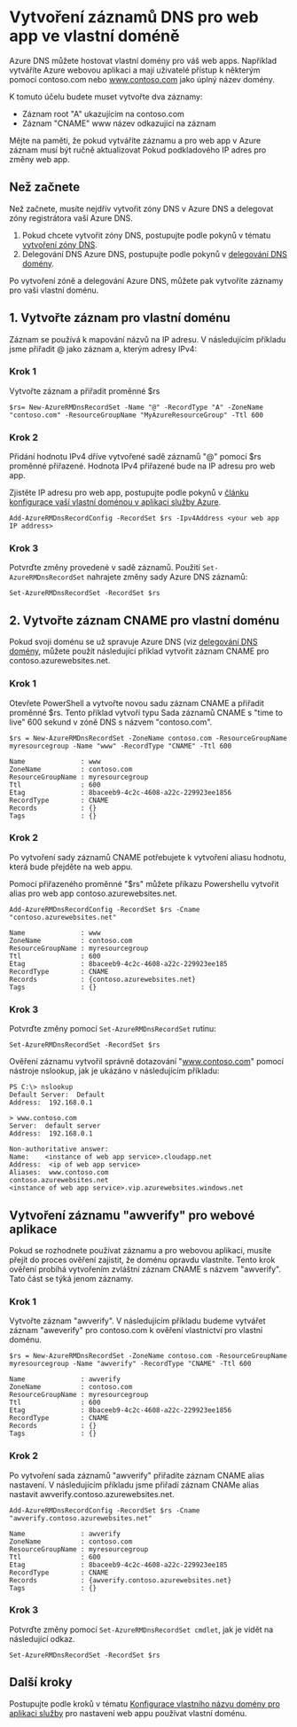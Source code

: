 <properties
   pageTitle="Vytvoření vlastních záznamů DNS pro web app | Microsoft Azure  "
   description="Jak vytvořit vlastní domény pro web app pomocí služby Azure DNS záznamy DNS."
   services="dns"
   documentationCenter="na"
   authors="sdwheeler"
   manager="carmonm"
   editor=""/>

<tags
   ms.service="dns"
   ms.devlang="na"
   ms.topic="article"
   ms.tgt_pltfrm="na"
   ms.workload="infrastructure-services"
   ms.date="08/16/2016"
   ms.author="sewhee"/>

# <a name="create-dns-records-for-a-web-app-in-a-custom-domain"></a>Vytvoření záznamů DNS pro web app ve vlastní doméně

Azure DNS můžete hostovat vlastní domény pro váš web apps. Například vytváříte Azure webovou aplikaci a mají uživatelé přístup k některým pomocí contoso.com nebo www.contoso.com jako úplný název domény.

K tomuto účelu budete muset vytvořte dva záznamy:

- Záznam root "A" ukazujícím na contoso.com
- Záznam "CNAME" www název odkazující na záznam

Mějte na paměti, že pokud vytváříte záznamu a pro web app v Azure záznam musí být ručně aktualizovat Pokud podkladového IP adres pro změny web app.

## <a name="before-you-begin"></a>Než začnete

Než začnete, musíte nejdřív vytvořit zóny DNS v Azure DNS a delegovat zóny registrátora vaší Azure DNS.

1. Pokud chcete vytvořit zóny DNS, postupujte podle pokynů v tématu [vytvoření zóny DNS](dns-getstarted-create-dnszone.md).
2. Delegování DNS Azure DNS, postupujte podle pokynů v [delegování DNS domény](dns-domain-delegation.md).

Po vytvoření zóně a delegování Azure DNS, můžete pak vytvoříte záznamy pro vaši vlastní doménu.


## <a name="1-create-an-a-record-for-your-custom-domain"></a>1. Vytvořte záznam pro vlastní doménu

Záznam se používá k mapování názvů na IP adresu. V následujícím příkladu jsme přiřadit @ jako záznam a, kterým adresy IPv4:

### <a name="step-1"></a>Krok 1

Vytvořte záznam a přiřadit proměnné $rs

    $rs= New-AzureRMDnsRecordSet -Name "@" -RecordType "A" -ZoneName "contoso.com" -ResourceGroupName "MyAzureResourceGroup" -Ttl 600

### <a name="step-2"></a>Krok 2

Přidání hodnotu IPv4 dříve vytvořené sadě záznamů "@" pomocí $rs proměnné přiřazené. Hodnota IPv4 přiřazené bude na IP adresu pro web app.

Zjistěte IP adresu pro web app, postupujte podle pokynů v [článku konfigurace vaší vlastní doménou v aplikaci služby Azure](../web-sites-custom-domain-name.md#Find-the-virtual-IP-address).

    Add-AzureRMDnsRecordConfig -RecordSet $rs -Ipv4Address <your web app IP address>

### <a name="step-3"></a>Krok 3

Potvrďte změny provedené v sadě záznamů. Použití `Set-AzureRMDnsRecordSet` nahrajete změny sady Azure DNS záznamů:

    Set-AzureRMDnsRecordSet -RecordSet $rs

## <a name="2-create-a-cname-record-for-your-custom-domain"></a>2. Vytvořte záznam CNAME pro vlastní doménu

Pokud svoji doménu se už spravuje Azure DNS (viz [delegování DNS domény](dns-domain-delegation.md), můžete použít následující příklad vytvořit záznam CNAME pro contoso.azurewebsites.net.

### <a name="step-1"></a>Krok 1

Otevřete PowerShell a vytvořte novou sadu záznam CNAME a přiřadit proměnné $rs. Tento příklad vytvoří typu Sada záznamů CNAME s "time to live" 600 sekund v zóně DNS s názvem "contoso.com".

    $rs = New-AzureRMDnsRecordSet -ZoneName contoso.com -ResourceGroupName myresourcegroup -Name "www" -RecordType "CNAME" -Ttl 600

    Name              : www
    ZoneName          : contoso.com
    ResourceGroupName : myresourcegroup
    Ttl               : 600
    Etag              : 8baceeb9-4c2c-4608-a22c-229923ee1856
    RecordType        : CNAME
    Records           : {}
    Tags              : {}


### <a name="step-2"></a>Krok 2

Po vytvoření sady záznamů CNAME potřebujete k vytvoření aliasu hodnotu, která bude přejděte na web appu.

Pomocí přiřazeného proměnné "$rs" můžete příkazu Powershellu vytvořit alias pro web app contoso.azurewebsites.net.

    Add-AzureRMDnsRecordConfig -RecordSet $rs -Cname "contoso.azurewebsites.net"

    Name              : www
    ZoneName          : contoso.com
    ResourceGroupName : myresourcegroup
    Ttl               : 600
    Etag              : 8baceeb9-4c2c-4608-a22c-229923ee185
    RecordType        : CNAME
    Records           : {contoso.azurewebsites.net}
    Tags              : {}

### <a name="step-3"></a>Krok 3

Potvrďte změny pomocí `Set-AzureRMDnsRecordSet` rutinu:

    Set-AzureRMDnsRecordSet -RecordSet $rs

Ověření záznamu vytvořil správně dotazování "www.contoso.com" pomocí nástroje nslookup, jak je ukázáno v následujícím příkladu:

    PS C:\> nslookup
    Default Server:  Default
    Address:  192.168.0.1

    > www.contoso.com
    Server:  default server
    Address:  192.168.0.1

    Non-authoritative answer:
    Name:    <instance of web app service>.cloudapp.net
    Address:  <ip of web app service>
    Aliases:  www.contoso.com
    contoso.azurewebsites.net
    <instance of web app service>.vip.azurewebsites.windows.net

## <a name="create-an-awverify-record-for-web-apps"></a>Vytvoření záznamu "awverify" pro webové aplikace


Pokud se rozhodnete používat záznamu a pro webovou aplikaci, musíte přejít do proces ověření zajistit, že doménu opravdu vlastníte. Tento krok ověření probíhá vytvořením zvláštní záznam CNAME s názvem "awverify". Tato část se týká jenom záznamy.


### <a name="step-1"></a>Krok 1

Vytvořte záznam "awverify". V následujícím příkladu budeme vytvářet záznam "aweverify" pro contoso.com k ověření vlastnictví pro vlastní doménu.

    $rs = New-AzureRMDnsRecordSet -ZoneName contoso.com -ResourceGroupName myresourcegroup -Name "awverify" -RecordType "CNAME" -Ttl 600

    Name              : awverify
    ZoneName          : contoso.com
    ResourceGroupName : myresourcegroup
    Ttl               : 600
    Etag              : 8baceeb9-4c2c-4608-a22c-229923ee1856
    RecordType        : CNAME
    Records           : {}
    Tags              : {}


### <a name="step-2"></a>Krok 2

Po vytvoření sada záznamů "awverify" přiřadíte záznam CNAME alias nastavení. V následujícím příkladu jsme přiřadí záznam CNAMe alias nastavit awverify.contoso.azurewebsites.net.

    Add-AzureRMDnsRecordConfig -RecordSet $rs -Cname "awverify.contoso.azurewebsites.net"

    Name              : awverify
    ZoneName          : contoso.com
    ResourceGroupName : myresourcegroup
    Ttl               : 600
    Etag              : 8baceeb9-4c2c-4608-a22c-229923ee185
    RecordType        : CNAME
    Records           : {awverify.contoso.azurewebsites.net}
    Tags              : {}

### <a name="step-3"></a>Krok 3

Potvrďte změny pomocí `Set-AzureRMDnsRecordSet cmdlet`, jak je vidět na následující odkaz.

    Set-AzureRMDnsRecordSet -RecordSet $rs



## <a name="next-steps"></a>Další kroky

Postupujte podle kroků v tématu [Konfigurace vlastního názvu domény pro aplikaci služby](../app-service-web/web-sites-custom-domain-name.md) pro nastavení web appu používat vlastní doménu.








